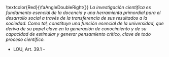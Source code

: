 
\textcolor{Red}{\faAngleDoubleRight{}} *La investigación científica es fundamento esencial de la docencia y una herramienta primordial para el desarrollo social a través de la transferencia de sus resultados a la sociedad. Como tal, constituye una función esencial de la universidad, que deriva de su papel clave en la generación de conocimiento y de su capacidad de estimular y generar pensamiento crítico, clave de todo proceso científico.*
- LOU, Art. 39.1 - 
      
